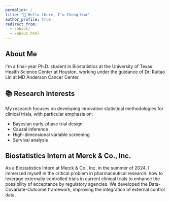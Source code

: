 ```yaml
---
permalink: /
title: "👋 Hello there, I’m Cheng-Han"
author_profile: true
redirect_from: 
  - /about/
  - /about.html
---
```


## About Me

I'm a final-year Ph.D. student in Biostatistics at the University of Texas Health Science Center at Houston, working under the guidance of Dr. Ruitao Lin at MD Anderson Cancer Center.

## 📚 Research Interests

My research focuses on developing innovative statistical methodologies for clinical trials, with particular emphasis on:

- Bayesian early-phase trial design
- Causal inference
- High-dimensional variable screening
- Survival analysis

## Biostatistics Intern at Merck & Co., Inc.

As a Biostatistics Intern at Merck & Co., Inc. in the summer of 2024, I immersed myself in the critical problem in pharmaceutical research: how to leverage externally controlled trials in current clinical trials to enhance the possibility of acceptance by regulatory agencies. We developed the Data-Covariate-Outcome framework, improving the integration of external control data. 






